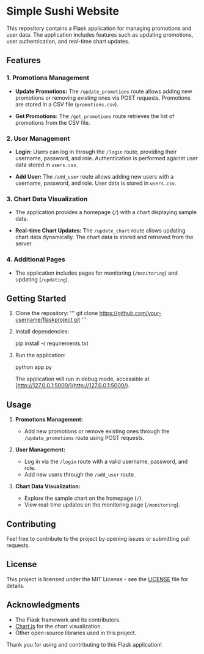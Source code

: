 # Simple Sushi Website

This repository contains a Flask application for managing promotions and user data. The application includes features such as updating promotions, user authentication, and real-time chart updates.

## Features

### 1. Promotions Management
- **Update Promotions:** The `/update_promotions` route allows adding new promotions or removing existing ones via POST requests. Promotions are stored in a CSV file (`promotions.csv`).

- **Get Promotions:** The `/get_promotions` route retrieves the list of promotions from the CSV file.

### 2. User Management
- **Login:** Users can log in through the `/login` route, providing their username, password, and role. Authentication is performed against user data stored in `users.csv`.

- **Add User:** The `/add_user` route allows adding new users with a username, password, and role. User data is stored in `users.csv`.

### 3. Chart Data Visualization
- The application provides a homepage (`/`) with a chart displaying sample data.

- **Real-time Chart Updates:** The `/update_chart` route allows updating chart data dynamically. The chart data is stored and retrieved from the server.

### 4. Additional Pages
- The application includes pages for monitoring (`/monitoring`) and updating (`/updating`).

## Getting Started

1. Clone the repository:
   '''
   git clone https://github.com/your-username/flaskproject.git
   '''

3. Install dependencies:

   pip install -r requirements.txt

4. Run the application:

   python app.py

   The application will run in debug mode, accessible at [http://127.0.0.1:5000/](http://127.0.0.1:5000/).

## Usage

1. **Promotions Management:**
   - Add new promotions or remove existing ones through the `/update_promotions` route using POST requests.

2. **User Management:**
   - Log in via the `/login` route with a valid username, password, and role.
   - Add new users through the `/add_user` route.

3. **Chart Data Visualization:**
   - Explore the sample chart on the homepage (`/`).
   - View real-time updates on the monitoring page (`/monitoring`).

## Contributing

Feel free to contribute to the project by opening issues or submitting pull requests.

## License

This project is licensed under the MIT License - see the [LICENSE](LICENSE) file for details.

## Acknowledgments

- The Flask framework and its contributors.
- [Chart.js](https://www.chartjs.org/) for the chart visualization.
- Other open-source libraries used in this project.

Thank you for using and contributing to this Flask application!
